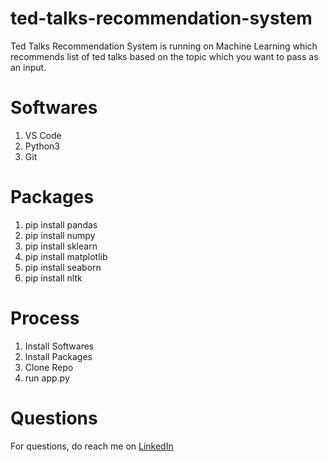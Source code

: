 # ted-talks-recommendation-system
Ted Talks Recommendation System is running on Machine Learning which recommends list of ted talks based on the topic which you want to pass as an input.

# Softwares
1. VS Code
2. Python3
3. Git

# Packages
1. pip install pandas
2. pip install numpy
3. pip install sklearn
4. pip install matplotlib
5. pip install seaborn
6. pip install nltk

# Process
1. Install Softwares
2. Install Packages
3. Clone Repo
4. run app.py

# Questions
For questions, do reach me on <a href="https://linkedin.com/in/MadhuPIoT">LinkedIn</a>
